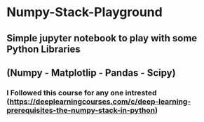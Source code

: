 # Numpy-Stack-Playground
## Simple jupyter notebook to play with some Python Libraries
## (Numpy - Matplotlip - Pandas - Scipy)
### I Followed this course for any one intrested (https://deeplearningcourses.com/c/deep-learning-prerequisites-the-numpy-stack-in-python)
